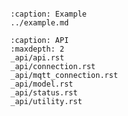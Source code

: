 ```{include} ../../README.md
```

```{toctree}
:caption: Example
../example.md
```

```{toctree}
:caption: API
:maxdepth: 2
_api/api.rst
_api/connection.rst
_api/mqtt_connection.rst
_api/model.rst
_api/status.rst
_api/utility.rst
```